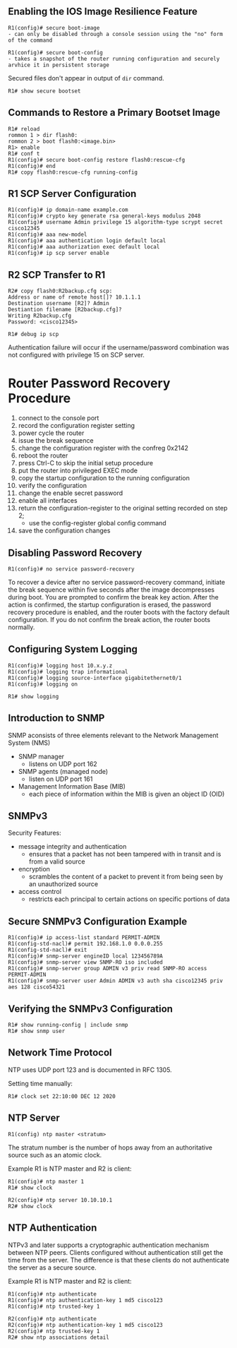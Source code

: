 Enabling the IOS Image Resilience Feature
-----------------------------------------
	R1(config)# secure boot-image
	- can only be disabled through a console session using the "no" form of the command

	R1(config)# secure boot-config
	- takes a snapshot of the router running configuration and securely arvhice it in persistent storage

Secured files don't appear in output of `dir` command.

	R1# show secure bootset

Commands to Restore a Primary Bootset Image
-------------------------------------------
	R1# reload
	rommon 1 > dir flash0:
	rommon 2 > boot flash0:<image.bin>
	R1> enable
	R1# conf t
	R1(config)# secure boot-config restore flash0:rescue-cfg
	R1(config)# end
	R1# copy flash0:rescue-cfg running-config

R1 SCP Server Configuration
---------------------------
	R1(config)# ip domain-name example.com
	R1(config)# crypto key generate rsa general-keys modulus 2048
	R1(config)# username Admin privilege 15 algorithm-type scrypt secret cisco12345
	R1(config)# aaa new-model
	R1(config)# aaa authentication login default local
	R1(config)# aaa authorization exec default local
	R1(config)# ip scp server enable

R2 SCP Transfer to R1
---------------------
	R2# copy flash0:R2backup.cfg scp:
	Address or name of remote host[]? 10.1.1.1
	Destination username [R2]? Admin
	Destiantion filename [R2backup.cfg]?
	Writing R2backup.cfg
	Password: <cisco12345>
	
	R1# debug ip scp

Authentication failure will occur if the username/password combination was not configured with privilege 15 on SCP server.

Router Password Recovery Procedure
==================================
1. connect to the console port
2. record the configuration register setting
3. power cycle the router
4. issue the break sequence
5. change the configuration register with the confreg 0x2142
6. reboot the router
7. press Ctrl-C to skip the initial setup procedure
8. put the router into privileged EXEC mode
9. copy the startup configuration to the running configuration
10. verify the configuration
11. change the enable secret password
12. enable all interfaces
13. return the configuration-register to the original setting recorded on step 2;
	- use the config-register global config command
14. save the configuration changes

Disabling Password Recovery
---------------------------
	R1(config)# no service password-recovery

To recover a device after no service password-recovery command, initiate the break sequence within five seconds after the image decompresses during boot.
You are prompted to confirm the break key action.
After the action is confirmed, the startup configuration is erased, the password recovery procedure is enabled, and the router boots with the factory default configuration.
If you do not confirm the break action, the router boots normally.

Configuring System Logging
--------------------------
	R1(config)# logging host 10.x.y.z
	R1(config)# logging trap informational
	R1(config)# logging source-interface gigabitethernet0/1
	R1(config)# logging on
	
	R1# show logging

Introduction to SNMP
--------------------
SNMP aconsists of three elements relevant to the Network Management System (NMS)
* SNMP manager
	- listens on UDP port 162
* SNMP agents (managed node)
	- listen on UDP port 161
* Management Information Base (MIB)
	- each piece of information within the MIB is given an object ID (OID)

SNMPv3
------
Security Features:
* message integrity and authentication
	- ensures that a packet has not been tampered with in transit and is from a valid source
* encryption
	- scrambles the content of a packet to prevent it from being seen by an unauthorized source
* access control
	- restricts each principal to certain actions on specific portions of data

Secure SNMPv3 Configuration Example
-----------------------------------
	R1(config)# ip access-list standard PERMIT-ADMIN
	R1(config-std-nacl)# permit 192.168.1.0 0.0.0.255
	R1(config-std-nacl)# exit
	R1(config)# snmp-server engineID local 123456789A
	R1(config)# snmp-server view SNMP-RO iso included
	R1(config)# snmp-server group ADMIN v3 priv read SNMP-RO access PERMIT-ADMIN
	R1(config)# snmp-server user Admin ADMIN v3 auth sha cisco12345 priv aes 128 cisco54321

Verifying the SNMPv3 Configuration
----------------------------------
	R1# show running-config | include snmp
	R1# show snmp user

Network Time Protocol
---------------------
NTP uses UDP port 123 and is documented in RFC 1305.

Setting time manually:

	R1# clock set 22:10:00 DEC 12 2020

NTP Server
----------
	R1(config) ntp master <stratum>
The stratum number is the number of hops away from an authoritative source such as an atomic clock.

Example R1 is NTP master and R2 is client:

	R1(config)# ntp master 1
	R1# show clock
	
	R2(config)# ntp server 10.10.10.1
	R2# show clock

NTP Authentication
------------------
NTPv3 and later supports a cryptographic authentication mechanism between NTP peers.
Clients configured without authentication still get the time from the server.
The difference is that these clients do not authenticate the server as a secure source.

Example R1 is NTP master and R2 is client:

	R1(config)# ntp authenticate
	R1(config)# ntp authentication-key 1 md5 cisco123
	R1(config)# ntp trusted-key 1

	R2(config)# ntp authenticate
	R2(config)# ntp authentication-key 1 md5 cisco123
	R2(config)# ntp trusted-key 1
	R2# show ntp associations detail
